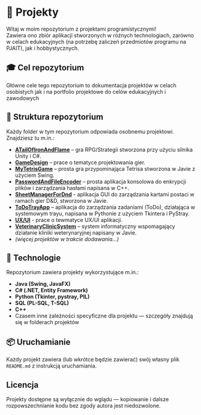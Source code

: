 # 🧩 Projekty

Witaj w moim repozytorium z projektami programistycznymi!  
Zawiera ono zbiór aplikacji stworzonych w różnych technologiach, zarówno w celach edukacyjnych (na potrzebę zaliczeń przedmiotów programu na PJAIT), jak i hobbystycznych.

## 🎓 Cel repozytorium

Główne cele tego repozytorium to dokumentacja projektów w celach osobistych jak i na portfolio projektowe do celów edukacyjnych i zawodowych

## 📁 Struktura repozytorium

Każdy folder w tym repozytorium odpowiada osobnemu projektowi. Znajdziesz tu m.in.:

- **[ATailOfIronAndFlame](./ATailOfIronAndFlame)** – gra RPG/Strategii stworzona przy użyciu silnika Unity i C#.
- **[GameDesign](./GameDesign)** – prace o tematyce projektowania gier.
- **[MyTetrisGame](./MyTetrisGame)** – prosta gra przypominająca Tetrisa stworzona w Javie z użyciem Swing.
- **[PasswordAndFileEncoder](./PasswordAndFileEncoder)** – prosta aplikacja konsolowa do enkrypcji plików i zarządzania hasłami napisana w C++.
- **[SheetManagerForDnd](./SheetManagerForDnd)** - aplikacja GUI do zarządzania kartami postaci w ramach gier D&D, stworzona w Javie.
- **[ToDoTrayApp](./ToDoTrayApp)** – aplikacja do zarządzania zadaniami (ToDo), działająca w systemowym trayu, napisana w Pythonie z użyciem Tkintera i PyStray.
- **[UX/UI](./UX-UI)** - prace o tewmatyce UX/UI aplikacji.
- **[VeterinaryClinicSystem](./VeterinaryClinicSystem)** – system informatyczny wspomagający działanie kliniki weterynaryjnej napisany w Javie.
- *(więcej projektów w trakcie dodawania...)*

## 🚀 Technologie

Repozytorium zawiera projekty wykorzystujące m.in.:

- **Java (Swing, JavaFX)**
- **C# (.NET, Entity Framework)**
- **Python (Tkinter, pystray, PIL)**
- **SQL (PL-SQL, T-SQL)**
- **C++**
- Czasem inne zależności specyficzne dla projektu — szczegóły znajdują się w folderach projektów

## 📦 Uruchamianie

Każdy projekt zawiera (lub wkrótce będzie zawierać) swój własny plik `README.md` z instrukcją uruchamiania.

## Licencja

Projekty dostępne są wyłącznie do wglądu — kopiowanie i dalsze rozpowszechnianie kodu bez zgody autora jest niedozwolone.
